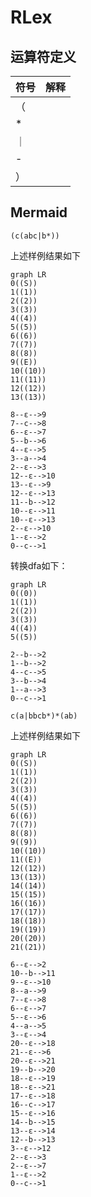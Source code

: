 # RLex

## 运算符定义

| 符号 | 解释 |
| ---- | ---- |
| （   |      |
| *    |      |
| ｜   |      |
| -   |      |
| ）   |      |

## Mermaid

```regex
(c(abc|b*))
```

上述样例结果如下

```mermaid
graph LR
0((S))
1((1))
2((2))
3((3))
4((4))
5((5))
6((6))
7((7))
8((8))
9((E))
10((10))
11((11))
12((12))
13((13))

8--ε-->9
7--c-->8
6--ε-->7
5--b-->6
4--ε-->5
3--a-->4
2--ε-->3
12--ε-->10
13--ε-->9
12--ε-->13
11--b-->12
10--ε-->11
10--ε-->13
2--ε-->10
1--ε-->2
0--c-->1
```

转换dfa如下：
```mermaid
graph LR
0((0))
1((1))
2((2))
3((3))
4((4))
5((5))

2--b-->2
1--b-->2
4--c-->5
3--b-->4
1--a-->3
0--c-->1
```


```regex
c(a|bbcb*)*(ab)
```

上述样例结果如下

```mermaid
graph LR
0((S))
1((1))
2((2))
3((3))
4((4))
5((5))
6((6))
7((7))
8((8))
9((9))
10((10))
11((E))
12((12))
13((13))
14((14))
15((15))
16((16))
17((17))
18((18))
19((19))
20((20))
21((21))

6--ε-->2
10--b-->11
9--ε-->10
8--a-->9
7--ε-->8
6--ε-->7
5--ε-->6
4--a-->5
3--ε-->4
20--ε-->18
21--ε-->6
20--ε-->21
19--b-->20
18--ε-->19
18--ε-->21
17--ε-->18
16--c-->17
15--ε-->16
14--b-->15
13--ε-->14
12--b-->13
3--ε-->12
2--ε-->3
2--ε-->7
1--ε-->2
0--c-->1
```


